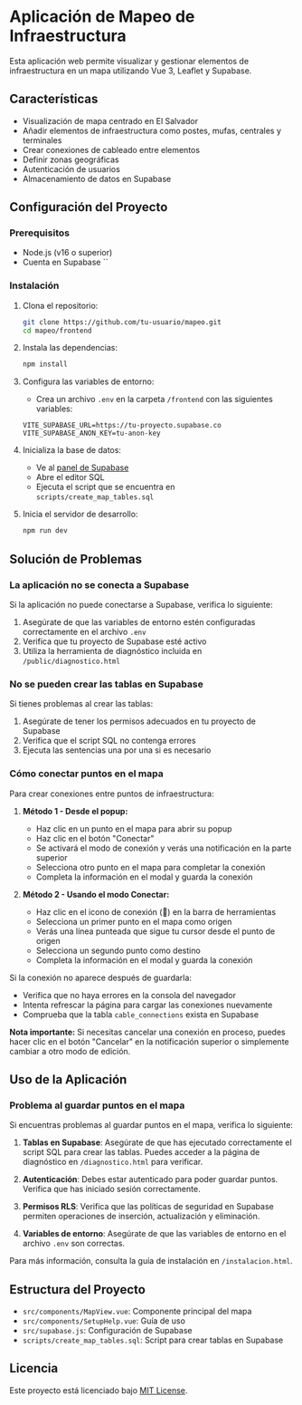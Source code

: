 # Aplicación de Mapeo de Infraestructura

Esta aplicación web permite visualizar y gestionar elementos de infraestructura en un mapa utilizando Vue 3, Leaflet y Supabase.

## Características

- Visualización de mapa centrado en El Salvador
- Añadir elementos de infraestructura como postes, mufas, centrales y terminales
- Crear conexiones de cableado entre elementos
- Definir zonas geográficas
- Autenticación de usuarios
- Almacenamiento de datos en Supabase

## Configuración del Proyecto

### Prerequisitos

- Node.js (v16 o superior)
- Cuenta en Supabase
``
### Instalación

1. Clona el repositorio:
   ```bash
   git clone https://github.com/tu-usuario/mapeo.git
   cd mapeo/frontend
   ```

2. Instala las dependencias:
   ```bash
   npm install
   ```

3. Configura las variables de entorno:
   - Crea un archivo `.env` en la carpeta `/frontend` con las siguientes variables:
   ```
   VITE_SUPABASE_URL=https://tu-proyecto.supabase.co
   VITE_SUPABASE_ANON_KEY=tu-anon-key
   ```

4. Inicializa la base de datos:
   - Ve al [panel de Supabase](https://app.supabase.com)
   - Abre el editor SQL
   - Ejecuta el script que se encuentra en `scripts/create_map_tables.sql`

5. Inicia el servidor de desarrollo:
   ```bash
   npm run dev
   ```

## Solución de Problemas

### La aplicación no se conecta a Supabase

Si la aplicación no puede conectarse a Supabase, verifica lo siguiente:

1. Asegúrate de que las variables de entorno estén configuradas correctamente en el archivo `.env`
2. Verifica que tu proyecto de Supabase esté activo
3. Utiliza la herramienta de diagnóstico incluida en `/public/diagnostico.html`

### No se pueden crear las tablas en Supabase

Si tienes problemas al crear las tablas:

1. Asegúrate de tener los permisos adecuados en tu proyecto de Supabase
2. Verifica que el script SQL no contenga errores
3. Ejecuta las sentencias una por una si es necesario

### Cómo conectar puntos en el mapa

Para crear conexiones entre puntos de infraestructura:

1. **Método 1 - Desde el popup:**
   - Haz clic en un punto en el mapa para abrir su popup
   - Haz clic en el botón "Conectar"
   - Se activará el modo de conexión y verás una notificación en la parte superior
   - Selecciona otro punto en el mapa para completar la conexión
   - Completa la información en el modal y guarda la conexión

2. **Método 2 - Usando el modo Conectar:**
   - Haz clic en el icono de conexión (🔌) en la barra de herramientas
   - Selecciona un primer punto en el mapa como origen
   - Verás una línea punteada que sigue tu cursor desde el punto de origen
   - Selecciona un segundo punto como destino
   - Completa la información en el modal y guarda la conexión

Si la conexión no aparece después de guardarla:
- Verifica que no haya errores en la consola del navegador
- Intenta refrescar la página para cargar las conexiones nuevamente
- Comprueba que la tabla `cable_connections` exista en Supabase

**Nota importante:** Si necesitas cancelar una conexión en proceso, puedes hacer clic en el botón "Cancelar" en la notificación superior o simplemente cambiar a otro modo de edición.

## Uso de la Aplicación

### Problema al guardar puntos en el mapa

Si encuentras problemas al guardar puntos en el mapa, verifica lo siguiente:

1. **Tablas en Supabase**: Asegúrate de que has ejecutado correctamente el script SQL para crear las tablas. Puedes acceder a la página de diagnóstico en `/diagnostico.html` para verificar.

2. **Autenticación**: Debes estar autenticado para poder guardar puntos. Verifica que has iniciado sesión correctamente.

3. **Permisos RLS**: Verifica que las políticas de seguridad en Supabase permiten operaciones de inserción, actualización y eliminación.

4. **Variables de entorno**: Asegúrate de que las variables de entorno en el archivo `.env` son correctas.

Para más información, consulta la guía de instalación en `/instalacion.html`.

## Estructura del Proyecto

- `src/components/MapView.vue`: Componente principal del mapa
- `src/components/SetupHelp.vue`: Guía de uso
- `src/supabase.js`: Configuración de Supabase
- `scripts/create_map_tables.sql`: Script para crear tablas en Supabase

## Licencia

Este proyecto está licenciado bajo [MIT License](LICENSE).
